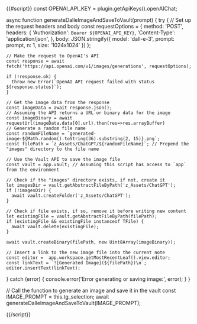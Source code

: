 {{#script}}
const OPENAI_API_KEY = plugin.getApiKeys().openAIChat;

async function generateDalleImageAndSaveToVault(prompt) {
  try {
    // Set up the request headers and body
    const requestOptions = {
      method: 'POST',
      headers: {
        'Authorization': `Bearer ${OPENAI_API_KEY}`,
        'Content-Type': 'application/json',
      },
      body: JSON.stringify({
        model: 'dall-e-3',
        prompt: prompt,
        n: 1,
        size: '1024x1024'
      })
    };

    // Make the request to OpenAI's API
    const response = await fetch('https://api.openai.com/v1/images/generations', requestOptions);

    if (!response.ok) {
      throw new Error(`OpenAI API request failed with status ${response.status}`);
    }

    // Get the image data from the response
    const imageData = await response.json();
    // Assuming the API returns a URL or binary data for the image
    const imageBinary = await requestUrl(imageData.data[0].url).then(res=>res.arrayBuffer)
    // Generate a random file name
    const randomFileName = `generated-image-${Math.random().toString(36).substring(2, 15)}.png`;
    const filePath = `z_Assets/ChatGPT/${randomFileName}`; // Prepend the "images" directory to the file name

    // Use the Vault API to save the image file
    const vault = app.vault; // Assuming this script has access to `app` from the environment

    // Check if the "images" directory exists, if not, create it
    let imagesDir = vault.getAbstractFileByPath('z_Assets/ChatGPT');
    if (!imagesDir) {
      await vault.createFolder('z_Assets/ChatGPT');
    }

    // Check if file exists, if so, remove it before writing new content
    let existingFile = vault.getAbstractFileByPath(filePath);
    if (existingFile && existingFile instanceof TFile) {
      await vault.delete(existingFile);
    }

    await vault.createBinary(filePath, new Uint8Array(imageBinary));

    // Insert a link to the new image file into the current note
    const editor =  app.workspace.getMostRecentLeaf().view.editor;
    const linkText = `![Generated Image](${filePath})\n`;
    editor.insertText(linkText);

  } catch (error) {
    console.error('Error generating or saving image:', error);
  }
}

// Call the function to generate an image and save it in the vault
const IMAGE_PROMPT = this.tg_selection;
await generateDalleImageAndSaveToVault(IMAGE_PROMPT);

{{/script}}